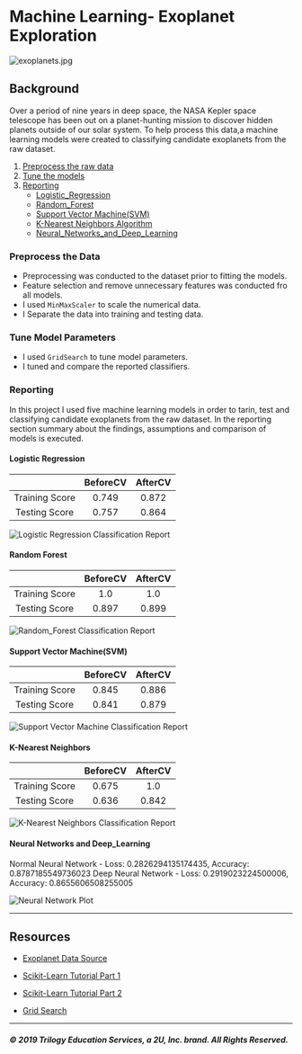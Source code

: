 # Machine Learning- Exoplanet Exploration

![exoplanets.jpg](Images/exoplanets.jpg)

## Background

Over a period of nine years in deep space, the NASA Kepler space telescope has been out on a planet-hunting mission to discover hidden planets outside of our solar system. To help process this data,a machine learning models were created to classifying candidate exoplanets from the raw dataset.

1. [Preprocess the raw data](#Preprocessing-the-Data)
2. [Tune the models](#Tune-Model-Parameters)
3. [Reporting](#Reporting)
    * [Logistic_Regression](#Logistic-Regression)
    * [Random_Forest](#Random_forest)
    * [Support Vector Machine(SVM)](#Support-Vector-Machine)
    * [K-Nearest Neighbors Algorithm](#K-Nearest-Neighbors-Algorithm) 
    * [Neural_Networks_and_Deep_Learning](#Neural_Networks_and_Deep_Learning)

### Preprocess the Data
* Preprocessing was conducted to the dataset prior to fitting the models.
* Feature selection and remove unnecessary features was conducted fro all models.
* I used `MinMaxScaler` to scale the numerical data.
* I Separate the data into training and testing data.

### Tune Model Parameters

* I used `GridSearch` to tune model parameters.
* I tuned and compare the reported classifiers.

### Reporting
In this project I used five machine learning models in order to tarin, test and classifying candidate exoplanets from the raw dataset. In the reporting section summary about the findings, assumptions and comparison of models is executed.


 #### Logistic Regression
  |               | BeforeCV      | AfterCV       |
  |:-------------:|:-------------:|:-------------:|
  |Training Score | 0.749         | 0.872         |
  |Testing Score  | 0.757         | 0.864         |
 
 ![Logistic Regression Classification Report](/all_ML_code/image/logisticregression_classifier.png)

 #### Random Forest
  |               | BeforeCV      | AfterCV       |
  |:-------------:|:-------------:|:-------------:|
  |Training Score | 1.0           | 1.0           |
  |Testing Score  | 0.897         | 0.899         |

![Random_Forest Classification Report](/all_ML_code/image/randomforest_classifier.png)
 
 #### Support Vector Machine(SVM)
  |               | BeforeCV      | AfterCV       |
  |:-------------:|:-------------:|:-------------:|
  |Training Score | 0.845         | 0.886         |
  |Testing Score  | 0.841         | 0.879         |
  
 ![Support Vector Machine Classification Report](/all_ML_code/image/svm_classifier.png)
  
 #### K-Nearest Neighbors
  |               | BeforeCV      | AfterCV       |
  |:-------------:|:-------------:|:-------------:|
  |Training Score | 0.675         | 1.0           |
  |Testing Score  | 0.636         | 0.842         |
  
  ![K-Nearest Neighbors Classification Report](/all_ML_code/image/Knn_classifier.png)
 
 #### Neural Networks and Deep_Learning
 
Normal Neural Network - Loss: 0.2826294135174435, Accuracy: 0.8787185549736023
Deep Neural Network - Loss: 0.2919023224500006, Accuracy: 0.8655606508255005


  ![Neural Network Plot](/all_ML_code/image/neuralnetwork.png)
- - -

## Resources

* [Exoplanet Data Source](https://www.kaggle.com/nasa/kepler-exoplanet-search-results)

* [Scikit-Learn Tutorial Part 1](https://www.youtube.com/watch?v=4PXAztQtoTg)

* [Scikit-Learn Tutorial Part 2](https://www.youtube.com/watch?v=gK43gtGh49o&t=5858s)

* [Grid Search](https://scikit-learn.org/stable/modules/grid_search.html)

- - -


##### © 2019 Trilogy Education Services, a 2U, Inc. brand. All Rights Reserved.
